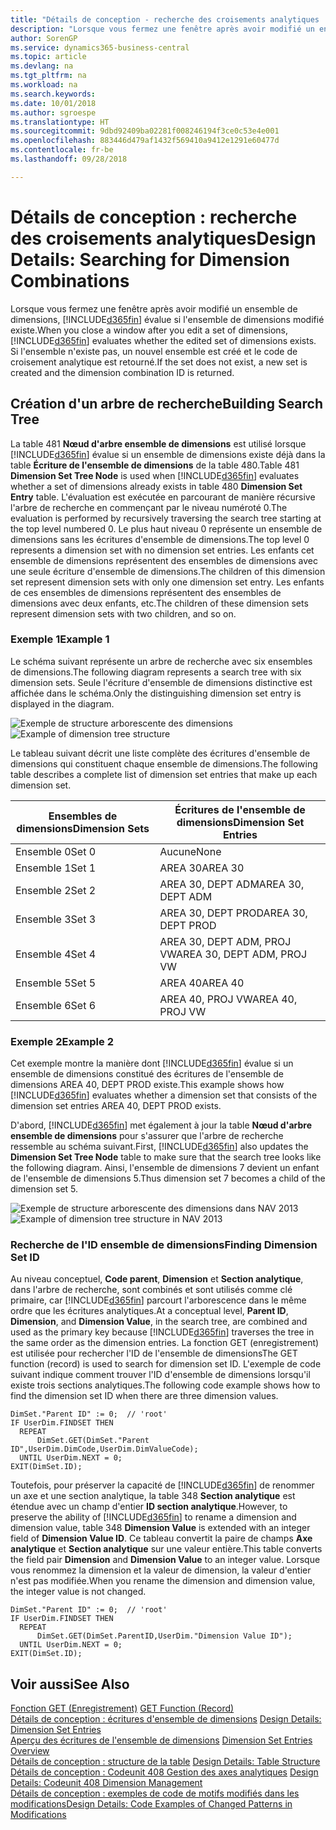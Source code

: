 ```yaml
---
title: "Détails de conception - recherche des croisements analytiques | Microsoft Docs"
description: "Lorsque vous fermez une fenêtre après avoir modifié un ensemble de dimensions, Business Central évalue si l'ensemble de dimensions modifié existe. Si l'ensemble n'existe pas, un nouvel ensemble est créé et le code de croisement analytique est retourné."
author: SorenGP
ms.service: dynamics365-business-central
ms.topic: article
ms.devlang: na
ms.tgt_pltfrm: na
ms.workload: na
ms.search.keywords: 
ms.date: 10/01/2018
ms.author: sgroespe
ms.translationtype: HT
ms.sourcegitcommit: 9dbd92409ba02281f008246194f3ce0c53e4e001
ms.openlocfilehash: 883446d479af1432f569410a9412e1291e60477d
ms.contentlocale: fr-be
ms.lasthandoff: 09/28/2018

---
```

# <a name="design-details-searching-for-dimension-combinations"></a><span data-ttu-id="248e3-104">Détails de conception : recherche des croisements analytiques</span><span class="sxs-lookup"><span data-stu-id="248e3-104">Design Details: Searching for Dimension Combinations</span></span>
<span data-ttu-id="248e3-105">Lorsque vous fermez une fenêtre après avoir modifié un ensemble de dimensions, [!INCLUDE[d365fin](includes/d365fin_md.md)] évalue si l'ensemble de dimensions modifié existe.</span><span class="sxs-lookup"><span data-stu-id="248e3-105">When you close a window after you edit a set of dimensions, [!INCLUDE[d365fin](includes/d365fin_md.md)] evaluates whether the edited set of dimensions exists.</span></span> <span data-ttu-id="248e3-106">Si l'ensemble n'existe pas, un nouvel ensemble est créé et le code de croisement analytique est retourné.</span><span class="sxs-lookup"><span data-stu-id="248e3-106">If the set does not exist, a new set is created and the dimension combination ID is returned.</span></span>  

## <a name="building-search-tree"></a><span data-ttu-id="248e3-107">Création d'un arbre de recherche</span><span class="sxs-lookup"><span data-stu-id="248e3-107">Building Search Tree</span></span>  
 <span data-ttu-id="248e3-108">La table 481 **Nœud d'arbre ensemble de dimensions** est utilisé lorsque [!INCLUDE[d365fin](includes/d365fin_md.md)] évalue si un ensemble de dimensions existe déjà dans la table **Écriture de l'ensemble de dimensions** de la table 480.</span><span class="sxs-lookup"><span data-stu-id="248e3-108">Table 481 **Dimension Set Tree Node** is used when [!INCLUDE[d365fin](includes/d365fin_md.md)] evaluates whether a set of dimensions already exists in table 480 **Dimension Set Entry** table.</span></span> <span data-ttu-id="248e3-109">L'évaluation est exécutée en parcourant de manière récursive l'arbre de recherche en commençant par le niveau numéroté 0.</span><span class="sxs-lookup"><span data-stu-id="248e3-109">The evaluation is performed by recursively traversing the search tree starting at the top level numbered 0.</span></span> <span data-ttu-id="248e3-110">Le plus haut niveau 0 représente un ensemble de dimensions sans les écritures d'ensemble de dimensions.</span><span class="sxs-lookup"><span data-stu-id="248e3-110">The top level 0 represents a dimension set with no dimension set entries.</span></span> <span data-ttu-id="248e3-111">Les enfants cet ensemble de dimensions représentent des ensembles de dimensions avec une seule écriture d'ensemble de dimensions.</span><span class="sxs-lookup"><span data-stu-id="248e3-111">The children of this dimension set represent dimension sets with only one dimension set entry.</span></span> <span data-ttu-id="248e3-112">Les enfants de ces ensembles de dimensions représentent des ensembles de dimensions avec deux enfants, etc.</span><span class="sxs-lookup"><span data-stu-id="248e3-112">The children of these dimension sets represent dimension sets with two children, and so on.</span></span>  

### <a name="example-1"></a><span data-ttu-id="248e3-113">Exemple 1</span><span class="sxs-lookup"><span data-stu-id="248e3-113">Example 1</span></span>  
 <span data-ttu-id="248e3-114">Le schéma suivant représente un arbre de recherche avec six ensembles de dimensions.</span><span class="sxs-lookup"><span data-stu-id="248e3-114">The following diagram represents a search tree with six dimension sets.</span></span> <span data-ttu-id="248e3-115">Seule l'écriture d'ensemble de dimensions distinctive est affichée dans le schéma.</span><span class="sxs-lookup"><span data-stu-id="248e3-115">Only the distinguishing dimension set entry is displayed in the diagram.</span></span>  

 <span data-ttu-id="248e3-116">![Exemple de structure arborescente des dimensions](media/nav2013_dimension_tree.png "Exemple de structure arborescente des dimensions")</span><span class="sxs-lookup"><span data-stu-id="248e3-116">![Example of dimension tree structure](media/nav2013_dimension_tree.png "Example of dimension tree structure")</span></span>  

 <span data-ttu-id="248e3-117">Le tableau suivant décrit une liste complète des écritures d'ensemble de dimensions qui constituent chaque ensemble de dimensions.</span><span class="sxs-lookup"><span data-stu-id="248e3-117">The following table describes a complete list of dimension set entries that make up each dimension set.</span></span>  

|<span data-ttu-id="248e3-118">Ensembles de dimensions</span><span class="sxs-lookup"><span data-stu-id="248e3-118">Dimension Sets</span></span>|<span data-ttu-id="248e3-119">Écritures de l'ensemble de dimensions</span><span class="sxs-lookup"><span data-stu-id="248e3-119">Dimension Set Entries</span></span>|  
|--------------------|---------------------------|  
|<span data-ttu-id="248e3-120">Ensemble 0</span><span class="sxs-lookup"><span data-stu-id="248e3-120">Set 0</span></span>|<span data-ttu-id="248e3-121">Aucune</span><span class="sxs-lookup"><span data-stu-id="248e3-121">None</span></span>|  
|<span data-ttu-id="248e3-122">Ensemble 1</span><span class="sxs-lookup"><span data-stu-id="248e3-122">Set 1</span></span>|<span data-ttu-id="248e3-123">AREA 30</span><span class="sxs-lookup"><span data-stu-id="248e3-123">AREA 30</span></span>|  
|<span data-ttu-id="248e3-124">Ensemble 2</span><span class="sxs-lookup"><span data-stu-id="248e3-124">Set 2</span></span>|<span data-ttu-id="248e3-125">AREA 30, DEPT ADM</span><span class="sxs-lookup"><span data-stu-id="248e3-125">AREA 30, DEPT ADM</span></span>|  
|<span data-ttu-id="248e3-126">Ensemble 3</span><span class="sxs-lookup"><span data-stu-id="248e3-126">Set 3</span></span>|<span data-ttu-id="248e3-127">AREA 30, DEPT PROD</span><span class="sxs-lookup"><span data-stu-id="248e3-127">AREA 30, DEPT PROD</span></span>|  
|<span data-ttu-id="248e3-128">Ensemble 4</span><span class="sxs-lookup"><span data-stu-id="248e3-128">Set 4</span></span>|<span data-ttu-id="248e3-129">AREA 30, DEPT ADM, PROJ VW</span><span class="sxs-lookup"><span data-stu-id="248e3-129">AREA 30, DEPT ADM, PROJ VW</span></span>|  
|<span data-ttu-id="248e3-130">Ensemble 5</span><span class="sxs-lookup"><span data-stu-id="248e3-130">Set 5</span></span>|<span data-ttu-id="248e3-131">AREA 40</span><span class="sxs-lookup"><span data-stu-id="248e3-131">AREA 40</span></span>|  
|<span data-ttu-id="248e3-132">Ensemble 6</span><span class="sxs-lookup"><span data-stu-id="248e3-132">Set 6</span></span>|<span data-ttu-id="248e3-133">AREA 40, PROJ VW</span><span class="sxs-lookup"><span data-stu-id="248e3-133">AREA 40, PROJ VW</span></span>|  

### <a name="example-2"></a><span data-ttu-id="248e3-134">Exemple 2</span><span class="sxs-lookup"><span data-stu-id="248e3-134">Example 2</span></span>  
 <span data-ttu-id="248e3-135">Cet exemple montre la manière dont [!INCLUDE[d365fin](includes/d365fin_md.md)] évalue si un ensemble de dimensions constitué des écritures de l'ensemble de dimensions AREA 40, DEPT PROD existe.</span><span class="sxs-lookup"><span data-stu-id="248e3-135">This example shows how [!INCLUDE[d365fin](includes/d365fin_md.md)] evaluates whether a dimension set that consists of the dimension set entries AREA 40, DEPT PROD exists.</span></span>  

 <span data-ttu-id="248e3-136">D'abord, [!INCLUDE[d365fin](includes/d365fin_md.md)] met également à jour la table **Nœud d'arbre ensemble de dimensions** pour s'assurer que l'arbre de recherche ressemble au schéma suivant.</span><span class="sxs-lookup"><span data-stu-id="248e3-136">First, [!INCLUDE[d365fin](includes/d365fin_md.md)] also updates the **Dimension Set Tree Node** table to make sure that the search tree looks like the following diagram.</span></span> <span data-ttu-id="248e3-137">Ainsi, l'ensemble de dimensions 7 devient un enfant de l'ensemble de dimensions 5.</span><span class="sxs-lookup"><span data-stu-id="248e3-137">Thus dimension set 7 becomes a child of the dimension set 5.</span></span>  

 <span data-ttu-id="248e3-138">![Exemple de structure arborescente des dimensions dans NAV 2013](media/nav2013_dimension_tree_example2.png "Exemple de structure arborescente des dimensions dans NAV 2013")</span><span class="sxs-lookup"><span data-stu-id="248e3-138">![Example of dimension tree structure in NAV 2013](media/nav2013_dimension_tree_example2.png "Example of dimension tree structure in NAV 2013")</span></span>  

### <a name="finding-dimension-set-id"></a><span data-ttu-id="248e3-139">Recherche de l'ID ensemble de dimensions</span><span class="sxs-lookup"><span data-stu-id="248e3-139">Finding Dimension Set ID</span></span>  
 <span data-ttu-id="248e3-140">Au niveau conceptuel, **Code parent**, **Dimension** et **Section analytique**, dans l'arbre de recherche, sont combinés et sont utilisés comme clé primaire, car [!INCLUDE[d365fin](includes/d365fin_md.md)] parcourt l'arborescence dans le même ordre que les écritures analytiques.</span><span class="sxs-lookup"><span data-stu-id="248e3-140">At a conceptual level, **Parent ID**, **Dimension**, and **Dimension Value**, in the search tree, are combined and used as the primary key because [!INCLUDE[d365fin](includes/d365fin_md.md)] traverses the tree in the same order as the dimension entries.</span></span> <span data-ttu-id="248e3-141">La fonction GET (enregistrement) est utilisée pour rechercher l'ID de l'ensemble de dimensions</span><span class="sxs-lookup"><span data-stu-id="248e3-141">The GET function (record) is used to search for dimension set ID.</span></span> <span data-ttu-id="248e3-142">L'exemple de code suivant indique comment trouver l'ID d'ensemble de dimensions lorsqu'il existe trois sections analytiques.</span><span class="sxs-lookup"><span data-stu-id="248e3-142">The following code example shows how to find the dimension set ID when there are three dimension values.</span></span>  

```  
DimSet."Parent ID" := 0;  // 'root'  
IF UserDim.FINDSET THEN  
  REPEAT  
      DimSet.GET(DimSet."Parent ID",UserDim.DimCode,UserDim.DimValueCode);  
  UNTIL UserDim.NEXT = 0;  
EXIT(DimSet.ID);  

```  

 <span data-ttu-id="248e3-143">Toutefois, pour préserver la capacité de [!INCLUDE[d365fin](includes/d365fin_md.md)] de renommer un axe et une section analytique, la table 348 **Section analytique** est étendue avec un champ d'entier **ID section analytique**.</span><span class="sxs-lookup"><span data-stu-id="248e3-143">However, to preserve the ability of [!INCLUDE[d365fin](includes/d365fin_md.md)] to rename a dimension and dimension value, table 348 **Dimension Value** is extended with an integer field of **Dimension Value ID**.</span></span> <span data-ttu-id="248e3-144">Ce tableau convertit la paire de champs **Axe analytique** et **Section analytique** sur une valeur entière.</span><span class="sxs-lookup"><span data-stu-id="248e3-144">This table converts the field pair **Dimension** and **Dimension Value** to an integer value.</span></span> <span data-ttu-id="248e3-145">Lorsque vous renommez la dimension et la valeur de dimension, la valeur d'entier n'est pas modifiée.</span><span class="sxs-lookup"><span data-stu-id="248e3-145">When you rename the dimension and dimension value, the integer value is not changed.</span></span>  

```  
DimSet."Parent ID" := 0;  // 'root'  
IF UserDim.FINDSET THEN  
  REPEAT  
      DimSet.GET(DimSet.ParentID,UserDim."Dimension Value ID");  
  UNTIL UserDim.NEXT = 0;  
EXIT(DimSet.ID);  

```  

## <a name="see-also"></a><span data-ttu-id="248e3-146">Voir aussi</span><span class="sxs-lookup"><span data-stu-id="248e3-146">See Also</span></span>  
 <span data-ttu-id="248e3-147">[Fonction GET (Enregistrement)](/dynamics-nav/GET-Function--Record-)  </span><span class="sxs-lookup"><span data-stu-id="248e3-147">[GET Function (Record)](/dynamics-nav/GET-Function--Record-)  </span></span>  
 <span data-ttu-id="248e3-148">[Détails de conception : écritures d'ensemble de dimensions](design-details-dimension-set-entries.md) </span><span class="sxs-lookup"><span data-stu-id="248e3-148">[Design Details: Dimension Set Entries](design-details-dimension-set-entries.md) </span></span>  
 <span data-ttu-id="248e3-149">[Aperçu des écritures de l'ensemble de dimensions](design-details-dimension-set-entries-overview.md) </span><span class="sxs-lookup"><span data-stu-id="248e3-149">[Dimension Set Entries Overview](design-details-dimension-set-entries-overview.md) </span></span>  
 <span data-ttu-id="248e3-150">[Détails de conception : structure de la table](design-details-table-structure.md) </span><span class="sxs-lookup"><span data-stu-id="248e3-150">[Design Details: Table Structure](design-details-table-structure.md) </span></span>  
 <span data-ttu-id="248e3-151">[Détails de conception : Codeunit 408 Gestion des axes analytiques](design-details-codeunit-408-dimension-management.md) </span><span class="sxs-lookup"><span data-stu-id="248e3-151">[Design Details: Codeunit 408 Dimension Management](design-details-codeunit-408-dimension-management.md) </span></span>  
 [<span data-ttu-id="248e3-152">Détails de conception : exemples de code de motifs modifiés dans les modifications</span><span class="sxs-lookup"><span data-stu-id="248e3-152">Design Details: Code Examples of Changed Patterns in Modifications</span></span>](design-details-code-examples-of-changed-patterns-in-modifications.md)


